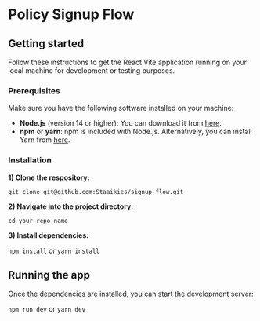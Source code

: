 # Policy Signup Flow 

## Getting started
Follow these instructions to get the React Vite application running on your local machine for development or testing purposes.

### Prerequisites
Make sure you have the following software installed on your machine:
- **Node.js** (version 14 or higher): You can download it from [here](https://nodejs.org/).
- **npm** or **yarn**: npm is included with Node.js. Alternatively, you can install Yarn from [here](https://classic.yarnpkg.com/en/docs/install/).

### Installation
**1) Clone the respository:**

`git clone git@github.com:Staaikies/signup-flow.git`

**2) Navigate into the project directory:**

`cd your-repo-name`

**3) Install dependencies:**

`npm install` or `yarn install`


## Running the app

Once the dependencies are installed, you can start the development server:

`npm run dev` or `yarn dev`
